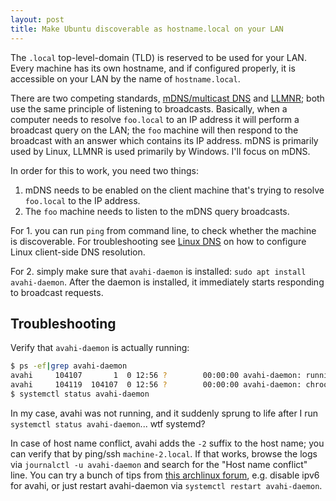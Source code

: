```yaml
---
layout: post
title: Make Ubuntu discoverable as hostname.local on your LAN
---
```


The `.local` top-level-domain (TLD) is reserved to be used for your LAN. Every machine
has its own hostname, and if configured properly, it is accessible on your LAN by
the name of `hostname.local`.

There are two competing standards, [mDNS/multicast DNS](https://en.wikipedia.org/wiki/Multicast_DNS)
and [LLMNR](https://en.wikipedia.org/wiki/Link-Local_Multicast_Name_Resolution); both use the same principle
of listening to broadcasts. Basically, when a computer needs to resolve `foo.local` to an IP address
it will perform a broadcast query on the LAN; the `foo` machine will then respond to the broadcast
with an answer which contains its IP address. mDNS is primarily used by Linux, LLMNR is used primarily by Windows.
I'll focus on mDNS.

In order for this to work, you need two things:

1. mDNS needs to be enabled on the client machine that's trying to resolve `foo.local` to the IP address.
2. The `foo` machine needs to listen to the mDNS query broadcasts.

For 1. you can run `ping` from command line, to check whether the machine is discoverable. 
For troubleshooting see [Linux DNS](../linux-dns/) on how to configure Linux client-side DNS resolution.

For 2. simply make sure that `avahi-daemon` is installed: `sudo apt install avahi-daemon`. After the daemon
is installed, it immediately starts responding to broadcast requests.

## Troubleshooting

Verify that `avahi-daemon` is actually running:

```bash
$ ps -ef|grep avahi-daemon
avahi     104107       1  0 12:56 ?        00:00:00 avahi-daemon: running
avahi     104119  104107  0 12:56 ?        00:00:00 avahi-daemon: chroot helper
$ systemctl status avahi-daemon
```

In my case, avahi was not running, and it suddenly sprung to life after I run `systemctl status avahi-daemon`...
wtf systemd?

In case of host name conflict, avahi adds the `-2` suffix to the host name; you can verify that by ping/ssh
`machine-2.local`. If that works, browse the logs via
`journalctl -u avahi-daemon` and search for the "Host name conflict" line.
You can try a bunch of tips from [this archlinux forum](https://bbs.archlinux.org/viewtopic.php?id=284081), e.g. disable ipv6 for
avahi, or just restart avahi-daemon via `systemctl restart avahi-daemon`.
